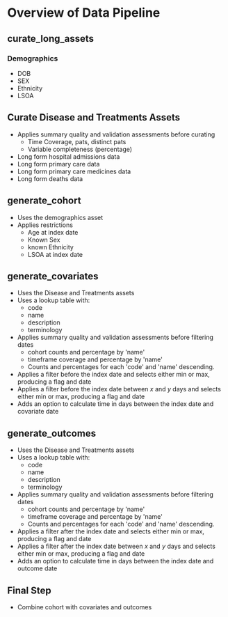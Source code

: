 # Overview of Data Pipeline

## curate_long_assets

### Demographics
- DOB  
- SEX  
- Ethnicity  
- LSOA  

## Curate Disease and Treatments Assets
- Applies summary quality and validation assessments before curating
  - Time Coverage, pats, distinct pats
  - Variable completeness (percentage)
- Long form hospital admissions data  
- Long form primary care data  
- Long form primary care medicines data  
- Long form deaths data

## generate_cohort
- Uses the demographics asset
- Applies restrictions
  - Age at index date
  - Known Sex
  - known Ethnicity
  - LSOA at index date

## generate_covariates
- Uses the Disease and Treatments assets  
- Uses a lookup table with:
  - code  
  - name  
  - description  
  - terminology
- Applies summary quality and validation assessments before filtering dates
  - cohort counts and percentage by 'name'
  - timeframe coverage and percentage by 'name'
  - Counts and percentages for each 'code' and 'name' descending.
- Applies a filter before the index date and selects either min or max, producing a flag and date  
- Applies a filter before the index date between *x* and *y* days and selects either min or max, producing a flag and date  
- Adds an option to calculate time in days between the index date and covariate date  

## generate_outcomes
- Uses the Disease and Treatments assets  
- Uses a lookup table with:
  - code  
  - name  
  - description  
  - terminology
- Applies summary quality and validation assessments before filtering dates
  - cohort counts and percentage by 'name'
  - timeframe coverage and percentage by 'name'
  - Counts and percentages for each 'code' and 'name' descending.
- Applies a filter after the index date and selects either min or max, producing a flag and date  
- Applies a filter after the index date between *x* and *y* days and selects either min or max, producing a flag and date  
- Adds an option to calculate time in days between the index date and outcome date  

## Final Step
- Combine cohort with covariates and outcomes  

